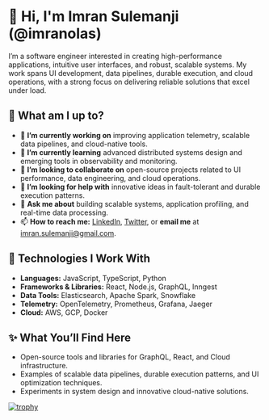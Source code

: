 # 👋 Hi, I'm Imran Sulemanji (@imranolas)  

I’m a software engineer interested in creating high-performance applications, intuitive user interfaces, and robust, scalable systems. My work spans UI development, data pipelines, durable execution, and cloud operations, with a strong focus on delivering reliable solutions that excel under load.  

## 🌟 What am I up to?
- 🔭 **I’m currently working on** improving application telemetry, scalable data pipelines, and cloud-native tools.
- 🌱 **I’m currently learning** advanced distributed systems design and emerging tools in observability and monitoring.
- 👯 **I’m looking to collaborate on** open-source projects related to UI performance, data engineering, and cloud operations.
- 🤔 **I’m looking for help with** innovative ideas in fault-tolerant and durable execution patterns. 
- 💬 **Ask me about** building scalable systems, application profiling, and real-time data processing.
- 📫 **How to reach me:** [LinkedIn](https://www.linkedin.com/in/imran-sulemanji), [Twitter](https://twitter.com/imranolas), or **email me** at imran.sulemanji@gmail.com.  

## 🔧 Technologies I Work With  
- **Languages:** JavaScript, TypeScript, Python
- **Frameworks & Libraries:** React, Node.js, GraphQL, Inngest
- **Data Tools:** Elasticsearch, Apache Spark, Snowflake
- **Telemetry:** OpenTelemetry, Prometheus, Grafana, Jaeger
- **Cloud:** AWS, GCP, Docker

## ✨ What You’ll Find Here  
- Open-source tools and libraries for GraphQL, React, and Cloud infrastructure.
- Examples of scalable data pipelines, durable execution patterns, and UI optimization techniques.
- Experiments in system design and innovative cloud-native solutions.

[![trophy](https://github-profile-trophy.vercel.app/?username=ryo-ma)](https://github.com/ryo-ma/github-profile-trophy)
